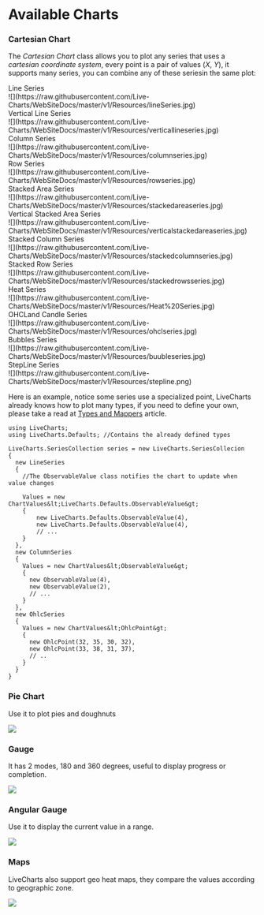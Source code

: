 # Available Charts

### Cartesian Chart

 The *Cartesian Chart* class allows you to plot any series that uses a *cartesian coordinate system*, every point is a pair of values (*X*, *Y*), it supports many series, you can combine any of these seriesin the same plot:

<div class="row spaced">

<div class="col-lg-3 col-md-4 col-sm-6 col-xs-12 text-center">
<div>Line Series</div>
![](https://raw.githubusercontent.com/Live-Charts/WebSiteDocs/master/v1/Resources/lineSeries.jpg)
</div>

<div class="col-lg-3 col-md-4 col-sm-6 col-xs-12 text-center">
<div>Vertical Line Series</div>
![](https://raw.githubusercontent.com/Live-Charts/WebSiteDocs/master/v1/Resources/verticallineseries.jpg)
</div>

<div class="col-lg-3 col-md-4 col-sm-6 col-xs-12 text-center">
<div>Column Series</div>
![](https://raw.githubusercontent.com/Live-Charts/WebSiteDocs/master/v1/Resources/columnseries.jpg)
</div>

<div class="col-lg-3 col-md-4 col-sm-6 col-xs-12 text-center">
<div>Row Series</div>
![](https://raw.githubusercontent.com/Live-Charts/WebSiteDocs/master/v1/Resources/rowseries.jpg)
</div>

<div class="col-lg-3 col-md-4 col-sm-6 col-xs-12 text-center">
<div>Stacked Area Series</div>
![](https://raw.githubusercontent.com/Live-Charts/WebSiteDocs/master/v1/Resources/stackedareaseries.jpg)
</div>

<div class="col-lg-3 col-md-4 col-sm-6 col-xs-12 text-center">
<div>Vertical Stacked Area Series</div>
![](https://raw.githubusercontent.com/Live-Charts/WebSiteDocs/master/v1/Resources/verticalstackedareaseries.jpg)
</div>

<div class="col-lg-3 col-md-4 col-sm-6 col-xs-12 text-center">
<div>Stacked Column Series</div>
![](https://raw.githubusercontent.com/Live-Charts/WebSiteDocs/master/v1/Resources/stackedcolumnseries.jpg)
</div>

<div class="col-lg-3 col-md-4 col-sm-6 col-xs-12 text-center">
<div>Stacked Row Series</div>
![](https://raw.githubusercontent.com/Live-Charts/WebSiteDocs/master/v1/Resources/stackedrowsseries.jpg)
</div>

<div class="col-lg-3 col-md-4 col-sm-6 col-xs-12 text-center">
<div>Heat Series</div>
![](https://raw.githubusercontent.com/Live-Charts/WebSiteDocs/master/v1/Resources/Heat%20Series.jpg)
</div>

<div class="col-lg-3 col-md-4 col-sm-6 col-xs-12 text-center">
<div>OHCLand Candle Series</div>
![](https://raw.githubusercontent.com/Live-Charts/WebSiteDocs/master/v1/Resources/ohclseries.jpg)
</div>

<div class="col-lg-3 col-md-4 col-sm-6 col-xs-12 text-center">
<div>Bubbles Series</div>
![](https://raw.githubusercontent.com/Live-Charts/WebSiteDocs/master/v1/Resources/buubleseries.jpg)
</div>

<div class="col-lg-3 col-md-4 col-sm-6 col-xs-12 text-center">
<div>StepLine Series</div>
![](https://raw.githubusercontent.com/Live-Charts/WebSiteDocs/master/v1/Resources/stepline.png)
</div>
</div>

Here is an example, notice some series use a specialized point, LiveCharts already knows how to plot many types, if you need to define your own, please take a read at  <a href="/App/Examples/v1/{{sms.platform}}/Types and Mappers">Types and Mappers</a> article.

```
using LiveCharts;
using LiveCharts.Defaults; //Contains the already defined types

LiveCharts.SeriesCollection series = new LiveCharts.SeriesCollecion 
{
  new LineSeries
  {
    //The ObservableValue class notifies the chart to update when value changes

    Values = new ChartValues&lt;LiveCharts.Defaults.ObservableValue&gt;
    {
        new LiveCharts.Defaults.ObservableValue(4),
        new LiveCharts.Defaults.ObservableValue(4),
        // ...
    }
  },
  new ColumnSeries
  {
    Values = new ChartValues&lt;ObservableValue&gt;
    {
      new ObservableValue(4),
      new ObservableValue(2),
      // ...
    }
  },
  new OhlcSeries
  {
    Values = new ChartValues&lt;OhlcPoint&gt;
    {
      new OhlcPoint(32, 35, 30, 32),
      new OhlcPoint(33, 38, 31, 37),
      // ..
    }
  }
}
```
### Pie Chart

Use it to plot pies and doughnuts

![](https://raw.githubusercontent.com/Live-Charts/WebSiteDocs/master/v1/Resources/doughnut.jpg)

### Gauge

It has 2 modes, 180 and 360 degrees, useful to display progress or completion.

![](https://raw.githubusercontent.com/Live-Charts/WebSiteDocs/master/v1/Resources/gauges.png)

### Angular Gauge

Use it to display the current value in a range.

![](https://raw.githubusercontent.com/Live-Charts/WebSiteDocs/master/v1/Resources/angulargauge.jpg)

### Maps

LiveCharts also support geo heat maps, they compare the values according to geographic zone.

![](https://raw.githubusercontent.com/Live-Charts/WebSiteDocs/master/v1/Resources/geomap.png)